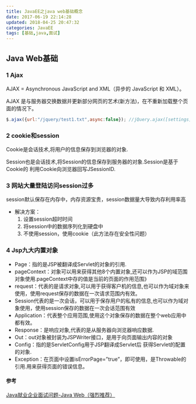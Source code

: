 ```yaml
---
title: JavaEE之java web基础概念
date: 2017-06-19 22:14:28
updated: 2018-04-25 20:47:32categories: JavaEE
tags: [基础,java,面试]
---
```


## Java Web基础

### 1 Ajax

AJAX = Asynchronous JavaScript and XML（异步的 JavaScript 和 XML）。

AJAX 是与服务器交换数据并更新部分网页的艺术(新方法)，在不重新加载整个页面的情况下。

```javascript
$.ajax({url:"/jquery/test1.txt",async:false}); //jQuery.ajax([settings])使用方法
```

### 2 cookie和session

Cookie是会话技术,将用户的信息保存到浏览器的对象.

Session也是会话技术,将Session的信息保存到服务器的对象.Session是基于Cookie的 利用Cookie向浏览器回写JSessionID.

### 3 网站大量登陆访问session过多

session默认保存在内存中，内存资源宝贵，session数据量大导致内存利用率高

* 解决方案：
  1. 设置session超时时间
  2. 将session中的数据序列化到硬盘中
  3. 不使用session，使用cookie（此方法存在安全性问题）

### 4  Jsp九大内置对象

* Page：指的是JSP被翻译成Servlet的对象的引用.
* pageContext：对象可以用来获得其他8个内置对象,还可以作为JSP的域范围对象使用.pageContext中存的值是当前的页面的作用范围》
* request：代表的是请求对象,可以用于获得客户机的信息,也可以作为域对象来使用，使用request保存的数据在一次请求范围内有效。
* Session代表的是一次会话，可以用于保存用户的私有的信息,也可以作为域对象使用，使用session保存的数据在一次会话范围有效
* Application：代表整个应用范围,使用这个对象保存的数据在整个web应用中都有效。
* Response：是响应对象,代表的是从服务器向浏览器响应数据.
* Out：out对象被封装为JSPWriter接口，是用于向页面输出内容的对象
* Config：指的是ServletConfig用于JSP翻译成Servlet后 获得Servlet的配置的对象.
* Exception：在页面中设置isErrorPage=”true”，即可使用，是Throwable的引用.用来获得页面的错误信息。

#### 参考

[Java就业企业面试问题-Java Web（强烈推荐）](http://bbs.itheima.com/thread-329949-1-1.html)



